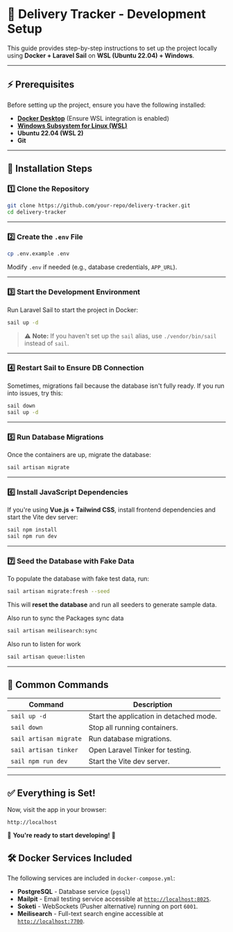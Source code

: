 # 📜 Delivery Tracker - Development Setup

This guide provides step-by-step instructions to set up the project locally using **Docker + Laravel Sail** on **WSL (Ubuntu 22.04) + Windows**.

---

## **⚡ Prerequisites**
Before setting up the project, ensure you have the following installed:

- **[Docker Desktop](https://www.docker.com/products/docker-desktop/)** (Ensure WSL integration is enabled)
- **[Windows Subsystem for Linux (WSL)](https://learn.microsoft.com/en-us/windows/wsl/install)**
- **Ubuntu 22.04 (WSL 2)**
- **Git**

---

## **🚀 Installation Steps**

### **1️⃣ Clone the Repository**
```sh
git clone https://github.com/your-repo/delivery-tracker.git
cd delivery-tracker
```

---

### **2️⃣ Create the `.env` File**
```sh
cp .env.example .env
```
Modify `.env` if needed (e.g., database credentials, `APP_URL`).

---

### **3️⃣ Start the Development Environment**
Run Laravel Sail to start the project in Docker:
```sh
sail up -d
```
> ⚠️ **Note:** If you haven't set up the `sail` alias, use `./vendor/bin/sail` instead of `sail`.

---

### **4️⃣ Restart Sail to Ensure DB Connection**  
Sometimes, migrations fail because the database isn't fully ready. If you run into issues, try this:
```sh
sail down
sail up -d
```

---

### **5️⃣ Run Database Migrations**
Once the containers are up, migrate the database:
```sh
sail artisan migrate
```

---

### **6️⃣ Install JavaScript Dependencies**
If you're using **Vue.js + Tailwind CSS**, install frontend dependencies and start the Vite dev server:
```sh
sail npm install
sail npm run dev
```

---

### **7️⃣ Seed the Database with Fake Data**
To populate the database with fake test data, run:
```sh
sail artisan migrate:fresh --seed
```
This will **reset the database** and run all seeders to generate sample data.

Also run to sync the Packages sync data
```sh
sail artisan meilisearch:sync
```

Also run to listen for work
```sh
sail artisan queue:listen
```
---

## **🎯 Common Commands**

| **Command** | **Description** |
|------------|----------------|
| `sail up -d` | Start the application in detached mode. |
| `sail down` | Stop all running containers. |
| `sail artisan migrate` | Run database migrations. |
| `sail artisan tinker` | Open Laravel Tinker for testing. |
| `sail npm run dev` | Start the Vite dev server. |

---

## **✅ Everything is Set!**
Now, visit the app in your browser:
```
http://localhost
```

🎉 **You're ready to start developing!** 🚀

## **🛠️ Docker Services Included**

The following services are included in `docker-compose.yml`:

- **PostgreSQL** - Database service (`pgsql`)
- **Mailpit** - Email testing service accessible at [`http://localhost:8025`](http://localhost:8025).
- **Soketi** - WebSockets (Pusher alternative) running on port `6001`.
- **Meilisearch** - Full-text search engine accessible at [`http://localhost:7700`](http://localhost:7700).